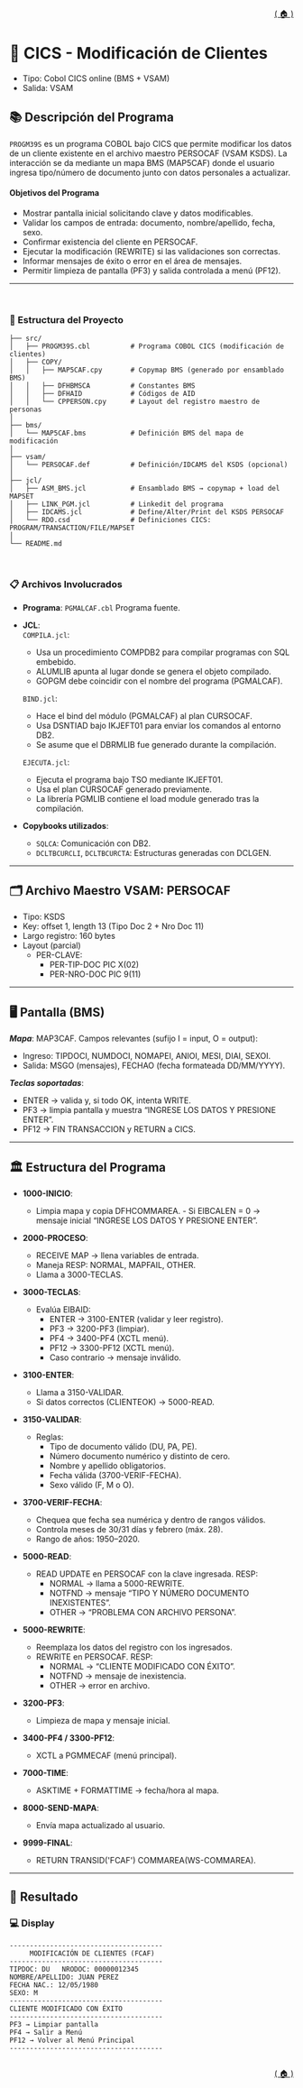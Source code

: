 <div style="text-align: right;">

[( 🏠 )](/)

</div>


# 📄 CICS - Modificación de Clientes
- Tipo: Cobol CICS online (BMS + VSAM)
- Salida: VSAM
## 📚 Descripción del Programa
`PROGM39S` es un programa COBOL bajo CICS que permite modificar los datos de un cliente existente en el archivo maestro PERSOCAF (VSAM KSDS).
La interacción se da mediante un mapa BMS (MAP5CAF) donde el usuario ingresa tipo/número de documento junto con datos personales a actualizar.

#### Objetivos del Programa
- Mostrar pantalla inicial solicitando clave y datos modificables.
- Validar los campos de entrada: documento, nombre/apellido, fecha, sexo.
- Confirmar existencia del cliente en PERSOCAF.
- Ejecutar la modificación (REWRITE) si las validaciones son correctas.
- Informar mensajes de éxito o error en el área de mensajes.
- Permitir limpieza de pantalla (PF3) y salida controlada a menú (PF12).
---

</br>

### 🚀 Estructura del Proyecto

```
├── src/
│   ├── PROGM39S.cbl          # Programa COBOL CICS (modificación de clientes)
│   ├── COPY/
│   │   ├── MAP5CAF.cpy       # Copymap BMS (generado por ensamblado BMS)
│   │   ├── DFHBMSCA          # Constantes BMS
│   │   ├── DFHAID            # Códigos de AID
│   │   └── CPPERSON.cpy      # Layout del registro maestro de personas
│
├── bms/
│   └── MAP5CAF.bms           # Definición BMS del mapa de modificación
│
├── vsam/
│   └── PERSOCAF.def          # Definición/IDCAMS del KSDS (opcional)
│
├── jcl/
│   ├── ASM_BMS.jcl           # Ensamblado BMS → copymap + load del MAPSET
│   ├── LINK_PGM.jcl          # Linkedit del programa
│   ├── IDCAMS.jcl            # Define/Alter/Print del KSDS PERSOCAF
│   └── RDO.csd               # Definiciones CICS: PROGRAM/TRANSACTION/FILE/MAPSET
│
└── README.md

```
</br>

### 📋 Archivos Involucrados

- **Programa**: `PGMALCAF.cbl` Programa fuente.
- **JCL**: \
`COMPILA.jcl`:
  - Usa un procedimiento COMPDB2 para compilar programas con SQL embebido.
  - ALUMLIB apunta al lugar donde se genera el objeto compilado.
  - GOPGM debe coincidir con el nombre del programa (PGMALCAF).

  `BIND.jcl`: 
  - Hace el bind del módulo (PGMALCAF) al plan CURSOCAF.
  - Usa DSNTIAD bajo IKJEFT01 para enviar los comandos al entorno DB2.
  - Se asume que el DBRMLIB fue generado durante la compilación.

  `EJECUTA.jcl`: 
  - Ejecuta el programa bajo TSO mediante IKJEFT01.
  - Usa el plan CURSOCAF generado previamente.
  - La librería PGMLIB contiene el load module generado tras la compilación.

- **Copybooks utilizados**:
  - `SQLCA`: Comunicación con DB2.
  - `DCLTBCURCLI`, `DCLTBCURCTA`: Estructuras generadas con DCLGEN.

---

## 🗂️ Archivo Maestro VSAM: PERSOCAF

- Tipo: KSDS
- Key: offset 1, length 13 (Tipo Doc 2 + Nro Doc 11)
- Largo registro: 160 bytes
- Layout (parcial)
  - PER-CLAVE:
    - PER-TIP-DOC    PIC X(02)
    - PER-NRO-DOC    PIC 9(11)

---

##  🖥️ Pantalla (BMS)

***Mapa***: MAP3CAF. Campos relevantes (sufijo I = input, O = output):
- Ingreso: TIPDOCI, NUMDOCI, NOMAPEI, ANIOI, MESI, DIAI, SEXOI.
- Salida: MSGO (mensajes), FECHAO (fecha formateada DD/MM/YYYY).

***Teclas soportadas***:
- ENTER → valida y, si todo OK, intenta WRITE.
- PF3 → limpia pantalla y muestra “INGRESE LOS DATOS Y PRESIONE ENTER”.
- PF12 → FIN TRANSACCION y RETURN a CICS.

---

## 🏛️ Estructura del Programa 

- **1000-INICIO**:
  - Limpia mapa y copia DFHCOMMAREA.  - Si EIBCALEN = 0 → mensaje inicial “INGRESE LOS DATOS Y PRESIONE ENTER”.

- **2000-PROCESO**:
  - RECEIVE MAP → llena variables de entrada.
  - Maneja RESP: NORMAL, MAPFAIL, OTHER.
  - Llama a 3000-TECLAS.
- **3000-TECLAS**:
  - Evalúa EIBAID:
    - ENTER → 3100-ENTER (validar y leer registro).
    - PF3 → 3200-PF3 (limpiar).
    - PF4 → 3400-PF4 (XCTL menú).
    - PF12 → 3300-PF12 (XCTL menú).
    - Caso contrario → mensaje inválido.
- **3100-ENTER**:
  - Llama a 3150-VALIDAR.
  - Si datos correctos (CLIENTEOK) → 5000-READ.
- **3150-VALIDAR**:
  - Reglas:
    - Tipo de documento válido (DU, PA, PE).
    - Número documento numérico y distinto de cero.
    - Nombre y apellido obligatorios.
    - Fecha válida (3700-VERIF-FECHA).
    - Sexo válido (F, M o O).
- **3700-VERIF-FECHA**:
  - Chequea que fecha sea numérica y dentro de rangos válidos.
  - Controla meses de 30/31 días y febrero (máx. 28).
  - Rango de años: 1950–2020.
- **5000-READ**:
  - READ UPDATE en PERSOCAF con la clave ingresada.
    RESP:
    - NORMAL → llama a 5000-REWRITE.
    - NOTFND → mensaje “TIPO Y NÚMERO DOCUMENTO INEXISTENTES”.
    - OTHER → “PROBLEMA CON ARCHIVO PERSONA”.
- **5000-REWRITE**:
  - Reemplaza los datos del registro con los ingresados.
  - REWRITE en PERSOCAF.
    RESP:
    - NORMAL → “CLIENTE MODIFICADO CON ÉXITO”.
    - NOTFND → mensaje de inexistencia.
    - OTHER → error en archivo.
- **3200-PF3**:
  - Limpieza de mapa y mensaje inicial.
- **3400-PF4 / 3300-PF12**:
  - XCTL a PGMMECAF (menú principal).
- **7000-TIME**:
  - ASKTIME + FORMATTIME → fecha/hora al mapa.
- **8000-SEND-MAPA**:
  - Envía mapa actualizado al usuario.
- **9999-FINAL**:
  - RETURN TRANSID('FCAF') COMMAREA(WS-COMMAREA).
---


## 🎯 Resultado

### 💻️ Display 

```TEXT
--------------------------------------
     MODIFICACIÓN DE CLIENTES (FCAF)
--------------------------------------
TIPDOC: DU   NRODOC: 00000012345
NOMBRE/APELLIDO: JUAN PEREZ
FECHA NAC.: 12/05/1980
SEXO: M
--------------------------------------
CLIENTE MODIFICADO CON ÉXITO
--------------------------------------
PF3 → Limpiar pantalla
PF4 → Salir a Menú
PF12 → Volver al Menú Principal
--------------------------------------
                               
```


<div style="text-align: right;">

[( 🏠 )](/)

</div>